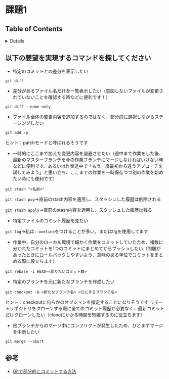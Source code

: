 # 課題1

## Table of Contents
<!-- START doctoc generated TOC please keep comment here to allow auto update -->
<!-- DON'T EDIT THIS SECTION, INSTEAD RE-RUN doctoc TO UPDATE -->
<details>
<summary>Details</summary>

- [以下の要望を実現するコマンドを探してください](#%E4%BB%A5%E4%B8%8B%E3%81%AE%E8%A6%81%E6%9C%9B%E3%82%92%E5%AE%9F%E7%8F%BE%E3%81%99%E3%82%8B%E3%82%B3%E3%83%9E%E3%83%B3%E3%83%89%E3%82%92%E6%8E%A2%E3%81%97%E3%81%A6%E3%81%8F%E3%81%A0%E3%81%95%E3%81%84)
- [参考](#%E5%8F%82%E8%80%83)

</details>
<!-- END doctoc generated TOC please keep comment here to allow auto update -->

## 以下の要望を実現するコマンドを探してください

- 特定のコミットとの差分を表示したい

`git diff`

- 差分があるファイル名だけを一覧表示したい（意図しないファイルが変更されていないことを確認する時などに便利です！）

`git diff --name-only`

- ファイル全体の変更内容を追加するのではなく、部分的に選択しながらステージングしたい

`git add -p`

ヒント：patchモードと呼ばれるそうです

- 一時的にここまで加えた変更内容を退避させたい（途中まで作業をした後、最新のマスターブランチを今の作業ブランチにマージしなければいけない時などに便利です。あるいは作業途中で「もう一度最初から違うアプローチを試してみよう」と思い立ち、ここまでの作業を一時保存つつ別の作業を始めたい時にも便利です）

`git stash "<名前>"`

`git stash pop`→直前のstash内容を適用し、スタッシュした履歴は削除される

`git stash apply`→直前のstash内容を適用し、スタッシュした履歴は残る

- 特定ファイルのコミット履歴を見たい

`git log`→私は`--oneline`をつけることが多い。またはtigを使用してます

- 作業中、自分のローカル環境で細かく作業をコミットしていたため、複数に分かれたコミットを1つのコミットにまとめてからプッシュしたい（問題があったときにロールバックしやすいよう、意味のある単位でコミットをまとめる際に役立ちます）

`git rebase -i HEAD~<戻りたいコミット数>`

- 特定のブランチを元に新たなブランチを作成したい

`git checkout -b <新たなブランチ名> <元にするブランチ名>`

ヒント：checkoutに何らかのオプションを指定することになりそうです
リモートリポジトリをクローンする際に全てのコミット履歴が必要なく、最新コミットだけクローンしたい（cloneにかかる時間を短縮するのに役立ちます）

- 他ブランチからのマージ中にコンフリクトが発生したため、ひとまずマージを中断したい

`git merge --abort`

## 参考

- [Gitで部分的にコミットする方法](https://qiita.com/miyohide/items/79ab0ff3b3852289a6be)